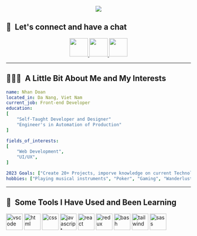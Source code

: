 <p align="center">
<img src="https://user-images.githubusercontent.com/103923740/215654457-7685fead-ad50-4772-92bd-c6fbc75be384.png">
</p>

<h2> 💭 &nbsp;Let's connect and have a chat</h2>
<p align="center">
<a href="https://www.instagram.com/huunhan196/">
  <img height="50" src="https://user-images.githubusercontent.com/103923740/215658342-ef1d17ec-41db-4ee0-9205-087992fdb1fd.png"/>
</a>
<a href="https://www.facebook.com/huunhan196/">
  <img height="50" src="https://user-images.githubusercontent.com/103923740/215658444-0b460417-776a-4a93-a734-6742d09d7bef.png"/>
</a>
<a href="https://www.youtube.com/@CAPSBand">
  <img height="50" src="https://user-images.githubusercontent.com/103923740/215658664-30ece3b3-1e46-4b7d-bfbe-c4e4c8f63027.png"/>
</a>
</p>

---

<h2> 👨🏻‍💻 &nbsp;A Little Bit About Me and My Interests</h2>

```yaml
name: Nhan Doan
located_in: Da Nang, Viet Nam
current_job: Front-end Developer
education:
[
    "Self-Taught Developer and Designer"
    "Engineer's in Automation of Production"
]

fields_of_interests:
[
    "Web Development",
    "UI/UX",
]

2023 Goals: ["Create 20+ Projects, imporve knowledge on current Technologies and learn at least 3 new Technologies"]
hobbies: ["Playing musical instruments", "Poker", "Gaming", "Wanderlust"]
```

---

<h2> 🚀 &nbsp;Some Tools I Have Used and Been Learning</h2>
<p align="left">
<img src="https://cdn.jsdelivr.net/gh/devicons/devicon/icons/vscode/vscode-original.svg" alt="vscode" width="45" height="45"/>
<img src="https://cdn.jsdelivr.net/gh/devicons/devicon/icons/html5/html5-original.svg" alt="html" width="45" height="45"/>
<img src="https://cdn.jsdelivr.net/gh/devicons/devicon/icons/css3/css3-original.svg" alt="css" width="45" height="45"/>
<img src="https://cdn.jsdelivr.net/gh/devicons/devicon/icons/javascript/javascript-original.svg" alt="javascript" width="45" height="45"/>
<img src="https://cdn.jsdelivr.net/gh/devicons/devicon/icons/react/react-original-wordmark.svg" alt="react" width="45" height="45"/>
<img src="https://cdn.jsdelivr.net/gh/devicons/devicon/icons/redux/redux-original.svg" alt="redux" width="45" height="45"/>
<img src="https://cdn.jsdelivr.net/gh/devicons/devicon/icons/bash/bash-original.svg" alt="bash" width="45" height="45"/>
<img src="https://cdn.jsdelivr.net/gh/devicons/devicon/icons/tailwindcss/tailwindcss-plain.svg" alt="tailwind" width="45" height="45"/>
<img src="https://cdn.jsdelivr.net/gh/devicons/devicon/icons/sass/sass-original.svg" alt="sass" width="45" height="45"/>
</p>
